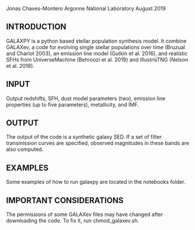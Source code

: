 Jonas Chaves-Montero
Argonne National Laboratory
August 2019

INTRODUCTION
------------
GALAXPY is a python based stellar population synthesis model. It combine GALAXev, a code for evolving single stellar populations over time (Bruzual and Charlot 2003), an emission line model (Gutkin et al. 2016), and realistic SFHs from UniverseMachine (Behroozi et al. 2019) and IllustrisTNG (Nelson et al. 2018).

INPUT
-----
Output redshifts, SFH, dust model parameters (two), emission line properties (up to five parameters), metallicity, and IMF.

OUTPUT
------
The output of the code is a synthetic galaxy SED. If a set of filter transmission curves are specified, observed magnitudes in these bands are also computed.

EXAMPLES
--------
Some examples of how to run galaxpy are located in the notebooks folder.

IMPORTANT CONSIDERATIONS
------------------------
The permissions of some GALAXev files may have changed after downloading the code. To fix it, run chmod_galaxev.sh.

